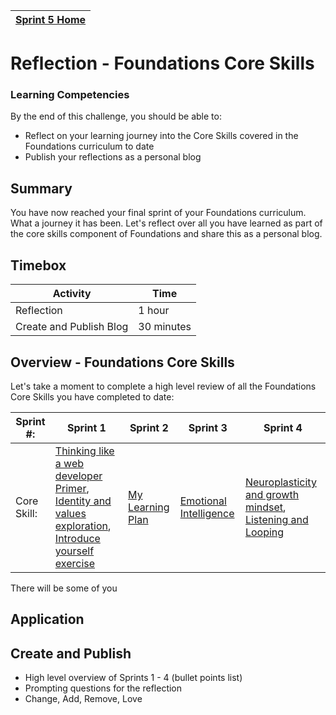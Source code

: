 [Sprint 5 Home](README.md)|
---|

# Reflection - Foundations Core Skills

### Learning Competencies
By the end of this challenge, you should be able to:

- Reflect on your learning journey into the Core Skills covered in the Foundations curriculum to date
- Publish your reflections as a personal blog

## Summary
You have now reached your final sprint of your Foundations curriculum.  What a journey it has been.  Let's reflect over all you have learned as part of the core skills component of Foundations and share this as a personal blog. 

## Timebox
Activity | Time|
------------|----------|
Reflection | 1 hour
Create and Publish Blog  | 30 minutes

## Overview - Foundations Core Skills
Let's take a moment to complete a high level review of all the Foundations Core Skills you have completed to date:

Sprint #: | Sprint 1 | Sprint 2 | Sprint 3 | Sprint 4 | 
------------|----------|----------|----------|----------|
Core Skill: | [Thinking like a web developer Primer](../sprint-1/think-like-a-programmer-primer.md),   [Identity and values exploration](../sprint-1/core-identity-and-values.md),   [Introduce yourself exercise](../sprint-1/core-introduce-yourself.md)  | [My Learning Plan](../sprint-2/core-learning-plan.md) | [Emotional Intelligence](../sprint-3/core-eq.md)  | [Neuroplasticity and growth mindset](../sprint-4/core-neuro-growth-mindset.md), [Listening and Looping](../resources/listening-looping.md)


There will be some of you 

## Application
## Create and Publish

- High level overview of Sprints 1 - 4 (bullet points list)
- Prompting questions for the reflection
- Change, Add, Remove, Love
